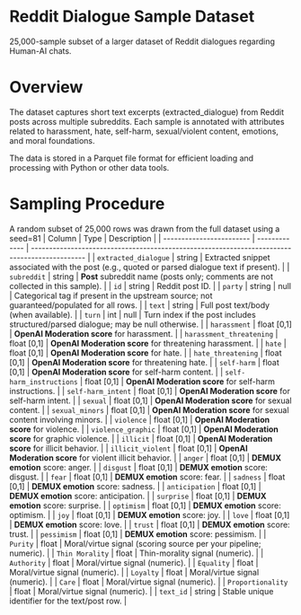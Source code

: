 # Reddit Dialogue Sample Dataset

25,000-sample subset of a larger dataset of Reddit dialogues regarding Human-AI chats.

# Overview

The dataset captures short text excerpts (extracted_dialogue) from Reddit posts across multiple subreddits. 
Each sample is annotated with attributes related to harassment, hate, self-harm, sexual/violent content, emotions, and moral foundations.

The data is stored in a Parquet file format for efficient loading and processing with Python or other data tools.

# Sampling Procedure

A random subset of 25,000 rows was drawn from the full dataset using a seed=81
| Column                   | Type          | Description                                                                                   |
| ------------------------ | ------------- | --------------------------------------------------------------------------------------------- |
| `extracted_dialogue`     | string        | Extracted snippet associated with the post (e.g., quoted or parsed dialogue text if present). |
| `subreddit`              | string        | **Post** subreddit name (posts only; comments are not collected in this sample).              |
| `id`                     | string        | Reddit post ID.     |
| `party`                  | string | null | Categorical tag if present in the upstream source; not guaranteed/populated for all rows.     |
| `text`                   | string        | Full post text/body (when available).                                                         |
| `turn`                   | int | null    | Turn index if the post includes structured/parsed dialogue; may be null otherwise.            |
| `harassment`             | float [0,1]   | **OpenAI Moderation score** for harassment.                                                   |
| `harassment_threatening` | float [0,1]   | **OpenAI Moderation score** for threatening harassment.                                       |
| `hate`                   | float [0,1]   | **OpenAI Moderation score** for hate.                                                         |
| `hate_threatening`       | float [0,1]   | **OpenAI Moderation score** for threatening hate.                                             |
| `self-harm`              | float [0,1]   | **OpenAI Moderation score** for self-harm content.                                            |
| `self-harm_instructions` | float [0,1]   | **OpenAI Moderation score** for self-harm instructions.                                       |
| `self-harm_intent`       | float [0,1]   | **OpenAI Moderation score** for self-harm intent.                                             |
| `sexual`                 | float [0,1]   | **OpenAI Moderation score** for sexual content.                                               |
| `sexual_minors`          | float [0,1]   | **OpenAI Moderation score** for sexual content involving minors.                              |
| `violence`               | float [0,1]   | **OpenAI Moderation score** for violence.                                                     |
| `violence_graphic`       | float [0,1]   | **OpenAI Moderation score** for graphic violence.                                             |
| `illicit`                | float [0,1]   | **OpenAI Moderation score** for illicit behavior.                                             |
| `illicit_violent`        | float [0,1]   | **OpenAI Moderation score** for violent illicit behavior.                                     |
| `anger`                  | float [0,1]   | **DEMUX emotion** score: anger.                                                               |
| `disgust`                | float [0,1]   | **DEMUX emotion** score: disgust.                                                             |
| `fear`                   | float [0,1]   | **DEMUX emotion** score: fear.                                                                |
| `sadness`                | float [0,1]   | **DEMUX emotion** score: sadness.                                                             |
| `anticipation`           | float [0,1]   | **DEMUX emotion** score: anticipation.                                                        |
| `surprise`               | float [0,1]   | **DEMUX emotion** score: surprise.                                                            |
| `optimism`               | float [0,1]   | **DEMUX emotion** score: optimism.                                                            |
| `joy`                    | float [0,1]   | **DEMUX emotion** score: joy.                                                                 |
| `love`                   | float [0,1]   | **DEMUX emotion** score: love.                                                                |
| `trust`                  | float [0,1]   | **DEMUX emotion** score: trust.                                                               |
| `pessimism`              | float [0,1]   | **DEMUX emotion** score: pessimism.                                                           |
| `Purity`                 | float         | Moral/virtue signal (scoring source per your pipeline; numeric).                              |
| `Thin Morality`          | float         | Thin-morality signal (numeric).                                                               |
| `Authority`              | float         | Moral/virtue signal (numeric).                                                                |
| `Equality`               | float         | Moral/virtue signal (numeric).                                                                |
| `Loyalty`                | float         | Moral/virtue signal (numeric).                                                                |
| `Care`                   | float         | Moral/virtue signal (numeric).                                                                |
| `Proportionality`        | float         | Moral/virtue signal (numeric).                                                                |
| `text_id`                | string        | Stable unique identifier for the text/post row.                                               |
